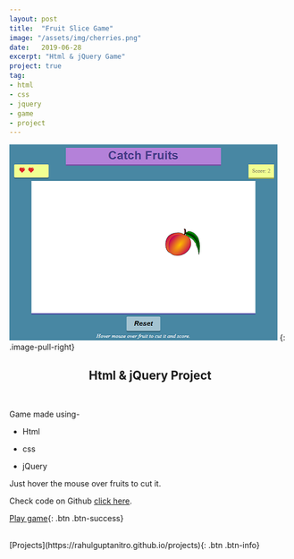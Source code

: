 ```yaml
---
layout: post
title:  "Fruit Slice Game"
image: "/assets/img/cherries.png"
date:   2019-06-28
excerpt: "Html & jQuery Game"
project: true
tag:
- html
- css
- jquery
- game
- project
---
```


![project 4](/assets/img/FruitGame.png)
{: .image-pull-right}

<center><h2>Html & jQuery Project</h2></center>

<br/>  

Game made using-

* Html

* css

* jQuery

Just hover the mouse over fruits to cut it.

Check code on Github [click here](https://github.com/RahulGuptaNitro/FruitSliceGame).

[Play game](https://rahulguptanitro.github.io/FruitSliceGame/){: .btn .btn-success}


<br/>
[Projects](https://rahulguptanitro.github.io/projects){: .btn .btn-info}
